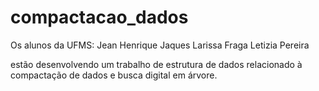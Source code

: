 # compactacao_dados

Os alunos da UFMS: 
Jean Henrique Jaques
Larissa Fraga
Letizia Pereira

estão desenvolvendo um trabalho de estrutura de dados relacionado à compactação de dados e busca digital em árvore.
